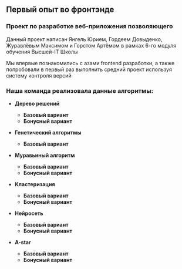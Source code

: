 <h2>Первый опыт во фронтэнде</h2>

<h3>Проект по разработке веб-приложения позволяющего </h3>
<p>Данный проект написан Янгель Юрием, Гордеем Довыденко, Журавлёвым Максимом и Горстом Артёмом в рамках 6-го модуля обучения Высшей-IT Школы</p>


<p>Мы впервые познакомились с азами frontend разработки, а также попробовали в первый раз выполнить средний проект используя систему контроля версий</p>
<p></p>

<h3>Наша команда реализовала данные алгоритмы:</h3>

<b> 

- Дерево решений
    + Базовый вариант
    + Бонусный вариант

- Генетический алгоритмы
    + Базовый вариант

- Муравьиный алгоритм
    + Базовый вариант
    + Бонусный вариант

- Кластеризация
    + Базовый вариант
    + Бонусный вариант

- Нейросеть
    + Базовый вариант
    + Бонусный вариант
    
- А-star
    + Базовый вариант
    + Бонусный вариант
</b>
